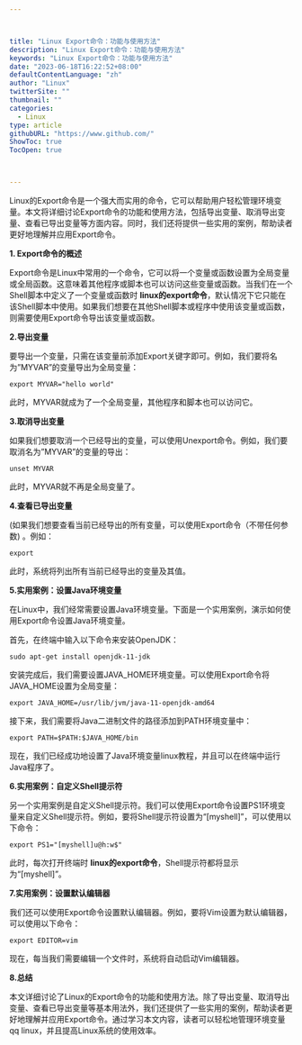 ```yaml
---



title: "Linux Export命令：功能与使用方法"
description: "Linux Export命令：功能与使用方法"
keywords: "Linux Export命令：功能与使用方法"
date: "2023-06-18T16:22:52+08:00"
defaultContentLanguage: "zh"
author: "Linux"
twitterSite: ""
thumbnail: ""
categories:
  - Linux
type: article
githubURL: "https://www.github.com/"
ShowToc: true
TocOpen: true



---
```


Linux的Export命令是一个强大而实用的命令，它可以帮助用户轻松管理环境变量。本文将详细讨论Export命令的功能和使用方法，包括导出变量、取消导出变量、查看已导出变量等方面内容。同时，我们还将提供一些实用的案例，帮助读者更好地理解并应用Export命令。

**1. Export命令的概述**

Export命令是Linux中常用的一个命令，它可以将一个变量或函数设置为全局变量或全局函数。这意味着其他程序或脚本也可以访问这些变量或函数。当我们在一个Shell脚本中定义了一个变量或函数时 **linux的export命令**，默认情况下它只能在该Shell脚本中使用。如果我们想要在其他Shell脚本或程序中使用该变量或函数，则需要使用Export命令导出该变量或函数。

**2.导出变量**

要导出一个变量，只需在该变量前添加Export关键字即可。例如，我们要将名为”MYVAR”的变量导出为全局变量：

```
export MYVAR="hello world"
```

此时，MYVAR就成为了一个全局变量，其他程序和脚本也可以访问它。

**3.取消导出变量**

如果我们想要取消一个已经导出的变量，可以使用Unexport命令。例如，我们要取消名为”MYVAR”的变量的导出：

```
unset MYVAR
```

此时，MYVAR就不再是全局变量了。

**4.查看已导出变量**

(如果我们想要查看当前已经导出的所有变量，可以使用Export命令（不带任何参数) 。例如：

```
export
```

此时，系统将列出所有当前已经导出的变量及其值。

**5.实用案例：设置Java环境变量**

在Linux中，我们经常需要设置Java环境变量。下面是一个实用案例，演示如何使用Export命令设置Java环境变量。

首先，在终端中输入以下命令来安装OpenJDK：

```
sudo apt-get install openjdk-11-jdk
```

安装完成后，我们需要设置JAVA_HOME环境变量。可以使用Export命令将JAVA_HOME设置为全局变量：

```
export JAVA_HOME=/usr/lib/jvm/java-11-openjdk-amd64
```

接下来，我们需要将Java二进制文件的路径添加到PATH环境变量中：

```
export PATH=$PATH:$JAVA_HOME/bin
```

现在，我们已经成功地设置了Java环境变量linux教程，并且可以在终端中运行Java程序了。

**6.实用案例：自定义Shell提示符**

另一个实用案例是自定义Shell提示符。我们可以使用Export命令设置PS1环境变量来自定义Shell提示符。例如，要将Shell提示符设置为“[myshell]”，可以使用以下命令：

```
export PS1="[myshell]u@h:w$"
```

此时，每次打开终端时 **linux的export命令**，Shell提示符都将显示为“[myshell]”。

**7.实用案例：设置默认编辑器**

我们还可以使用Export命令设置默认编辑器。例如，要将Vim设置为默认编辑器，可以使用以下命令：

```
export EDITOR=vim
```

现在，每当我们需要编辑一个文件时，系统将自动启动Vim编辑器。

**8.总结**

本文详细讨论了Linux的Export命令的功能和使用方法。除了导出变量、取消导出变量、查看已导出变量等基本用法外，我们还提供了一些实用的案例，帮助读者更好地理解并应用Export命令。通过学习本文内容，读者可以轻松地管理环境变量qq linux，并且提高Linux系统的使用效率。